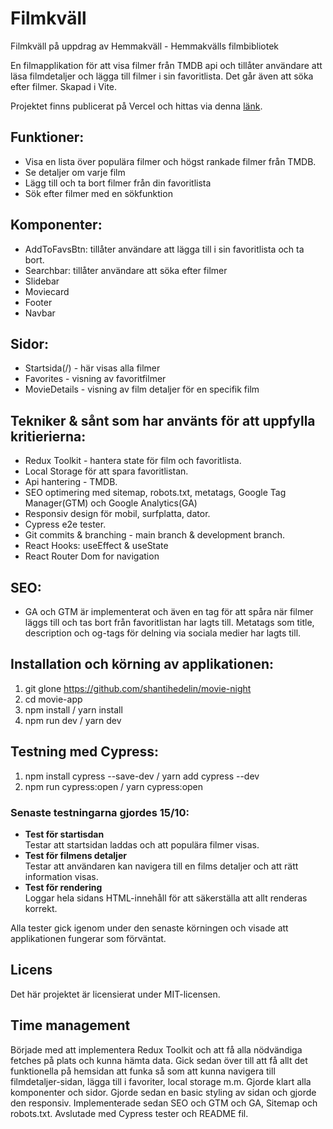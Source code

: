 # Filmkväll

Filmkväll på uppdrag av Hemmakväll - Hemmakvälls filmbibliotek

En filmapplikation för att visa filmer från TMDB api och tillåter användare att läsa filmdetaljer och lägga till filmer i sin favoritlista. Det går även att söka efter filmer. Skapad i Vite. 

Projektet finns publicerat på Vercel och hittas via denna [länk](https://movie-night-taupe.vercel.app/). 

## Funktioner:
- Visa en lista över populära filmer och högst rankade filmer från TMDB.
- Se detaljer om varje film
- Lägg till och ta bort filmer från din favoritlista
- Sök efter filmer med en sökfunktion

## Komponenter: 
 - AddToFavsBtn: tillåter användare att lägga till i sin favoritlista och ta bort.
 - Searchbar: tillåter användare att söka efter filmer
 - Slidebar
 - Moviecard
 - Footer
 - Navbar

## Sidor:
- Startsida(/) - här visas alla filmer
- Favorites - visning av favoritfilmer
- MovieDetails - visning av film detaljer för en specifik film

## Tekniker & sånt som har använts för att uppfylla kritierierna:
- Redux Toolkit - hantera state för film och favoritlista.
- Local Storage för att spara favoritlistan.
- Api hantering - TMDB.
- SEO optimering med sitemap, robots.txt, metatags, Google Tag Manager(GTM) och Google Analytics(GA)
- Responsiv design för mobil, surfplatta, dator.
- Cypress e2e tester.
- Git commits & branching - main branch & development branch.
- React Hooks: useEffect & useState
- React Router Dom for navigation

## SEO:
- GA och GTM är implementerat och även en tag för att spåra när filmer läggs till och tas bort från favoritlistan har lagts till. Metatags som title, description och og-tags för delning via sociala medier har lagts till.

## Installation och körning av applikationen:

1. git glone https://github.com/shantihedelin/movie-night
2. cd movie-app
3. npm install / yarn install
4. npm run dev / yarn dev


## Testning med Cypress:

1. npm install cypress --save-dev / yarn add cypress --dev
2. npm run cypress:open / yarn cypress:open


### Senaste testningarna gjordes 15/10:
- **Test för startisdan**  
Testar att startsidan laddas och att populära filmer visas.
- **Test för filmens detaljer**  
Testar att användaren kan navigera till en films detaljer och att rätt information visas.
- **Test för rendering**  
Loggar hela sidans HTML-innehåll för att säkerställa att allt renderas korrekt. 

Alla tester gick igenom under den senaste körningen och visade att applikationen fungerar som förväntat.

## Licens
Det här projektet är licensierat under MIT-licensen.

## Time management
Började med att implementera Redux Toolkit och att få alla nödvändiga fetches på plats och kunna hämta data. Gick sedan över till att få allt det funktionella på hemsidan att funka så som att kunna navigera till filmdetaljer-sidan, lägga till i favoriter, local storage m.m. Gjorde klart alla komponenter och sidor. Gjorde sedan en basic styling av sidan och gjorde den responsiv. Implementerade sedan SEO och GTM och GA, Sitemap och robots.txt. Avslutade med Cypress tester och README fil. 
